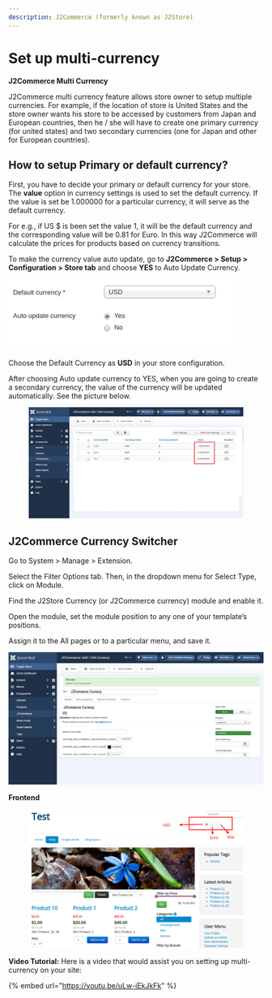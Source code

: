 ```yaml
---
description: J2Commerce (formerly known as J2Store)
---
```


# Set up multi-currency

**J2Commerce Multi Currency**

J2Commerce multi currency feature allows store owner to setup multiple currencies. For example, if the location of store is United States and the store owner wants his store to be accessed by customers from Japan and European countries, then he / she will have to create one primary currency (for united states) and two secondary currencies (one for Japan and other for European countries).

## How to setup Primary or default currency? <a href="#how-to-setup-primary-or-default-currency" id="how-to-setup-primary-or-default-currency"></a>

First, you have to decide your primary or default currency for your store. The **value** option in currency settings is used to set the default currency. If the value is set be 1.000000 for a particular currency, it will serve as the default currency.

For e.g., if US $ is been set the value 1, it will be the default currency and the corresponding value will be 0.81 for Euro. In this way J2Commerce will calculate the prices for products based on currency transitions.

To make the currency value auto update, go to **J2Commerce > Setup > Configuration > Store tab** and choose **YES** to Auto Update Currency.

![Autoupdate currency](https://raw.githubusercontent.com/j2store/doc-images/master/set-up/set-up-multi-currency/multi-currency_autoupdatecurrency.png)&#x20;

Choose the Default Currency as **USD** in your store configuration.

After choosing Auto update currency to YES, when you are going to create a secondary currency, the value of the currency will be updated automatically. See the picture below.&#x20;

<figure><img src="../.gitbook/assets/multi-currency_value2 (1).webp" alt=""><figcaption></figcaption></figure>

## J2Commerce Currency Switcher <a href="#j2store-currency-switcher" id="j2store-currency-switcher"></a>

Go to System > Manage > Extension.

Select the Filter Options tab. Then, in the dropdown menu for Select Type, click on Module.&#x20;

Find the J2Store Currency (or J2Commerce currency) module and enable it.

Open the module, set the module position to any one of your template’s positions.

Assign it to the All pages or to a particular menu, and save it.

![Currency setup](../.gitbook/assets/multi-currency-setup2.webp)

**Frontend**&#x20;

<figure><img src="../.gitbook/assets/multi-currency_frontend.png" alt=""><figcaption></figcaption></figure>

**Video Tutorial:** Here is a video that would assist you on setting up multi-currency on your site:

{% embed url="https://youtu.be/uLw-iEkJkFk" %}

